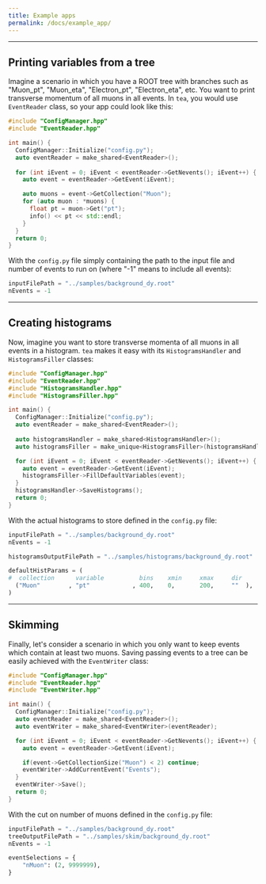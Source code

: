 ```yaml
---
title: Example apps
permalink: /docs/example_app/
---
```


---
## Printing variables from a tree

Imagine a scenario in which you have a ROOT tree with branches such as "Muon_pt", "Muon_eta", "Electron_pt", "Electron_eta", etc. You want to print transverse momentum of all muons in all events. In `tea`, you would use `EventReader` class, so your app could look like this:

```cpp
#include "ConfigManager.hpp"
#include "EventReader.hpp"

int main() {
  ConfigManager::Initialize("config.py");
  auto eventReader = make_shared<EventReader>();
  
  for (int iEvent = 0; iEvent < eventReader->GetNevents(); iEvent++) {
    auto event = eventReader->GetEvent(iEvent);

    auto muons = event->GetCollection("Muon");
    for (auto muon : *muons) {
      float pt = muon->Get("pt");
      info() << pt << std::endl;
    }
  }
  return 0;
}
```

With the `config.py` file simply containing the path to the input file and number of events to run on (where "-1" means to include all events):

```python
inputFilePath = "../samples/background_dy.root"
nEvents = -1
```

---
## Creating histograms

Now, imagine you want to store transverse momenta of all muons in all events in a histogram. `tea` makes it easy with its `HistogramsHandler` and `HistogramsFiller` classes:

```cpp
#include "ConfigManager.hpp"
#include "EventReader.hpp"
#include "HistogramsHandler.hpp"
#include "HistogramsFiller.hpp"

int main() {
  ConfigManager::Initialize("config.py");
  auto eventReader = make_shared<EventReader>();
  
  auto histogramsHandler = make_shared<HistogramsHandler>();
  auto histogramsFiller = make_unique<HistogramsFiller>(histogramsHandler);

  for (int iEvent = 0; iEvent < eventReader->GetNevents(); iEvent++) {
    auto event = eventReader->GetEvent(iEvent);
    histogramsFiller->FillDefaultVariables(event);
  }
  histogramsHandler->SaveHistograms();
  return 0;
}
```

With the actual histograms to store defined in the `config.py` file:

```python
inputFilePath = "../samples/background_dy.root"
nEvents = -1

histogramsOutputFilePath = "../samples/histograms/background_dy.root"

defaultHistParams = (
#  collection      variable          bins    xmin     xmax     dir
  ("Muon"        , "pt"            , 400,    0,       200,     ""  ),
)
```

---

## Skimming

Finally, let's consider a scenario in which you only want to keep events which contain at least two muons. Saving passing events to a tree can be easily achieved with the `EventWriter` class:

```cpp
#include "ConfigManager.hpp"
#include "EventReader.hpp"
#include "EventWriter.hpp"

int main() {
  ConfigManager::Initialize("config.py");
  auto eventReader = make_shared<EventReader>();
  auto eventWriter = make_shared<EventWriter>(eventReader);

  for (int iEvent = 0; iEvent < eventReader->GetNevents(); iEvent++) {
    auto event = eventReader->GetEvent(iEvent);

    if(event->GetCollectionSize("Muon") < 2) continue;
    eventWriter->AddCurrentEvent("Events");
  }
  eventWriter->Save();
  return 0;
}
```

With the cut on number of muons defined in the `config.py` file:

```python
inputFilePath = "../samples/background_dy.root"
treeOutputFilePath = "../samples/skim/background_dy.root"
nEvents = -1

eventSelections = {
    "nMuon": (2, 9999999),
}
```